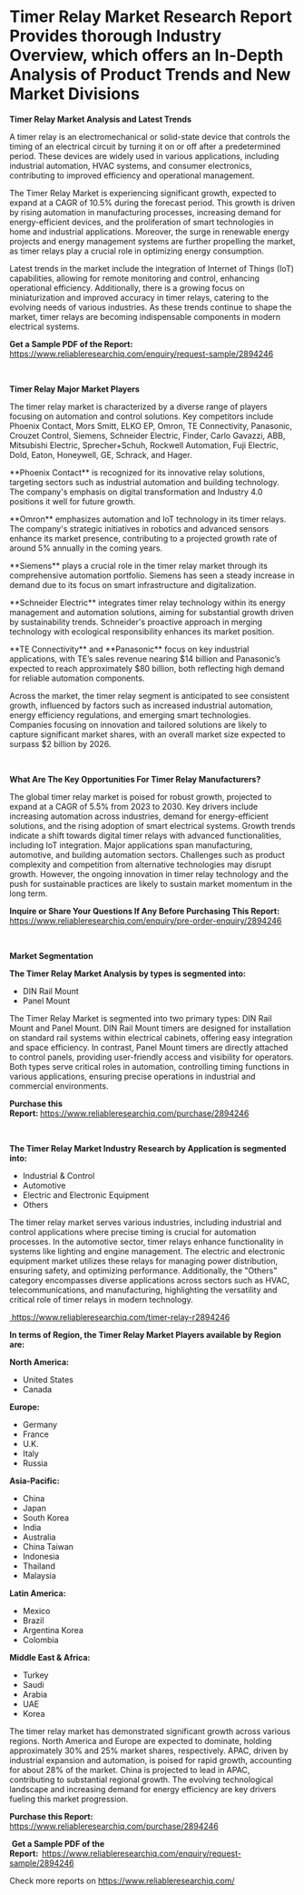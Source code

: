 <p><h1>Timer Relay Market Research Report Provides thorough Industry Overview, which offers an In-Depth Analysis of Product Trends and New Market Divisions</h1></p><p><strong>Timer Relay Market Analysis and Latest Trends</strong></p>
<p><p>A timer relay is an electromechanical or solid-state device that controls the timing of an electrical circuit by turning it on or off after a predetermined period. These devices are widely used in various applications, including industrial automation, HVAC systems, and consumer electronics, contributing to improved efficiency and operational management.</p><p>The Timer Relay Market is experiencing significant growth, expected to expand at a CAGR of 10.5% during the forecast period. This growth is driven by rising automation in manufacturing processes, increasing demand for energy-efficient devices, and the proliferation of smart technologies in home and industrial applications. Moreover, the surge in renewable energy projects and energy management systems are further propelling the market, as timer relays play a crucial role in optimizing energy consumption.</p><p>Latest trends in the market include the integration of Internet of Things (IoT) capabilities, allowing for remote monitoring and control, enhancing operational efficiency. Additionally, there is a growing focus on miniaturization and improved accuracy in timer relays, catering to the evolving needs of various industries. As these trends continue to shape the market, timer relays are becoming indispensable components in modern electrical systems.</p></p>
<p><strong>Get a Sample PDF of the Report:&nbsp;</strong> <a href="https://www.reliableresearchiq.com/enquiry/request-sample/2894246?utm_campaign=3136&utm_medium=2&utm_source=Github&utm_content=ia&utm_term=15032025&utm_id=timer-relay">https://www.reliableresearchiq.com/enquiry/request-sample/2894246</a></p>
<p>&nbsp;</p>
<p><strong>Timer Relay Major Market Players</strong></p>
<p><p>The timer relay market is characterized by a diverse range of players focusing on automation and control solutions. Key competitors include Phoenix Contact, Mors Smitt, ELKO EP, Omron, TE Connectivity, Panasonic, Crouzet Control, Siemens, Schneider Electric, Finder, Carlo Gavazzi, ABB, Mitsubishi Electric, Sprecher+Schuh, Rockwell Automation, Fuji Electric, Dold, Eaton, Honeywell, GE, Schrack, and Hager.</p><p>**Phoenix Contact** is recognized for its innovative relay solutions, targeting sectors such as industrial automation and building technology. The company's emphasis on digital transformation and Industry 4.0 positions it well for future growth.</p><p>**Omron** emphasizes automation and IoT technology in its timer relays. The company's strategic initiatives in robotics and advanced sensors enhance its market presence, contributing to a projected growth rate of around 5% annually in the coming years.</p><p>**Siemens** plays a crucial role in the timer relay market through its comprehensive automation portfolio. Siemens has seen a steady increase in demand due to its focus on smart infrastructure and digitalization.</p><p>**Schneider Electric** integrates timer relay technology within its energy management and automation solutions, aiming for substantial growth driven by sustainability trends. Schneider's proactive approach in merging technology with ecological responsibility enhances its market position.</p><p>**TE Connectivity** and **Panasonic** focus on key industrial applications, with TE’s sales revenue nearing $14 billion and Panasonic’s expected to reach approximately $80 billion, both reflecting high demand for reliable automation components.</p><p>Across the market, the timer relay segment is anticipated to see consistent growth, influenced by factors such as increased industrial automation, energy efficiency regulations, and emerging smart technologies. Companies focusing on innovation and tailored solutions are likely to capture significant market shares, with an overall market size expected to surpass $2 billion by 2026.</p></p>
<p>&nbsp;</p>
<p><strong>What Are The Key Opportunities For Timer Relay Manufacturers?</strong></p>
<p><p>The global timer relay market is poised for robust growth, projected to expand at a CAGR of 5.5% from 2023 to 2030. Key drivers include increasing automation across industries, demand for energy-efficient solutions, and the rising adoption of smart electrical systems. Growth trends indicate a shift towards digital timer relays with advanced functionalities, including IoT integration. Major applications span manufacturing, automotive, and building automation sectors. Challenges such as product complexity and competition from alternative technologies may disrupt growth. However, the ongoing innovation in timer relay technology and the push for sustainable practices are likely to sustain market momentum in the long term.</p></p>
<p><strong>Inquire or Share Your Questions If Any Before Purchasing This Report:</strong> <a href="https://www.reliableresearchiq.com/enquiry/pre-order-enquiry/2894246?utm_campaign=3136&utm_medium=2&utm_source=Github&utm_content=ia&utm_term=15032025&utm_id=timer-relay">https://www.reliableresearchiq.com/enquiry/pre-order-enquiry/2894246</a></p>
<p>&nbsp;</p>
<p><strong>Market Segmentation</strong></p>
<p><strong>The Timer Relay Market Analysis by types is segmented into:</strong></p>
<p><ul><li>DIN Rail Mount</li><li>Panel Mount</li></ul></p>
<p><p>The Timer Relay Market is segmented into two primary types: DIN Rail Mount and Panel Mount. DIN Rail Mount timers are designed for installation on standard rail systems within electrical cabinets, offering easy integration and space efficiency. In contrast, Panel Mount timers are directly attached to control panels, providing user-friendly access and visibility for operators. Both types serve critical roles in automation, controlling timing functions in various applications, ensuring precise operations in industrial and commercial environments.</p></p>
<p><strong>Purchase this Report:&nbsp;</strong><a href="https://www.reliableresearchiq.com/purchase/2894246?utm_campaign=3136&utm_medium=2&utm_source=Github&utm_content=ia&utm_term=15032025&utm_id=timer-relay">https://www.reliableresearchiq.com/purchase/2894246</a></p>
<p>&nbsp;</p>
<p><strong>The Timer Relay Market Industry Research by Application is segmented into:</strong></p>
<p><ul><li>Industrial & Control</li><li>Automotive</li><li>Electric and Electronic Equipment</li><li>Others</li></ul></p>
<p><p>The timer relay market serves various industries, including industrial and control applications where precise timing is crucial for automation processes. In the automotive sector, timer relays enhance functionality in systems like lighting and engine management. The electric and electronic equipment market utilizes these relays for managing power distribution, ensuring safety, and optimizing performance. Additionally, the "Others" category encompasses diverse applications across sectors such as HVAC, telecommunications, and manufacturing, highlighting the versatility and critical role of timer relays in modern technology.</p></p>
<p><a href="https://www.reliableresearchiq.com/timer-relay-r2894246?utm_campaign=3136&utm_medium=2&utm_source=Github&utm_content=ia&utm_term=15032025&utm_id=timer-relay">&nbsp;https://www.reliableresearchiq.com/timer-relay-r2894246</a></p>
<p><strong>In terms of Region, the Timer Relay Market Players available by Region are:</strong></p>
<p>
    <p> <strong> North America: </strong>
        <ul>
            <li>United States</li>
            <li>Canada</li>
        </ul>
        </p> 
    <p> <strong> Europe: </strong>
        <ul>
            <li>Germany</li>
            <li>France</li>
            <li>U.K.</li>
            <li>Italy</li>
            <li>Russia</li>
        </ul>
        </p> 
    <p> <strong> Asia-Pacific: </strong>
        <ul>
            <li>China</li>
            <li>Japan</li>
            <li>South Korea</li>
            <li>India</li>
            <li>Australia</li>
            <li>China Taiwan</li>
            <li>Indonesia</li>
            <li>Thailand</li>
            <li>Malaysia</li>
        </ul>
        </p> 
    <p> <strong> Latin America: </strong>
        <ul>
            <li>Mexico</li>
            <li>Brazil</li>
            <li>Argentina Korea</li>
            <li>Colombia</li>
        </ul>
        </p> 
    <p> <strong> Middle East & Africa: </strong>
        <ul>
            <li>Turkey</li>
            <li>Saudi</li>
            <li>Arabia</li>
            <li>UAE</li>
            <li>Korea</li>
        </ul>
    </p>
    </p>
<p><p>The timer relay market has demonstrated significant growth across various regions. North America and Europe are expected to dominate, holding approximately 30% and 25% market shares, respectively. APAC, driven by industrial expansion and automation, is poised for rapid growth, accounting for about 28% of the market. China is projected to lead in APAC, contributing to substantial regional growth. The evolving technological landscape and increasing demand for energy efficiency are key drivers fueling this market progression.</p></p>
<p><strong>Purchase this Report: </strong><a href="https://www.reliableresearchiq.com/purchase/2894246?utm_campaign=3136&utm_medium=2&utm_source=Github&utm_content=ia&utm_term=15032025&utm_id=timer-relay">https://www.reliableresearchiq.com/purchase/2894246</a></p>
<p>&nbsp;<strong>Get a Sample PDF of the Report:&nbsp;&nbsp;</strong><a href="https://www.reliableresearchiq.com/enquiry/request-sample/2894246?utm_campaign=3136&utm_medium=2&utm_source=Github&utm_content=ia&utm_term=15032025&utm_id=timer-relay">https://www.reliableresearchiq.com/enquiry/request-sample/2894246</a></p>
<p><strong></strong></p>
<p>Check more reports on <a href="https://www.reliableresearchiq.com/?utm_campaign=3136&utm_medium=2&utm_source=Github&utm_content=ia&utm_term=15032025&utm_id=timer-relay">https://www.reliableresearchiq.com/</a></p>